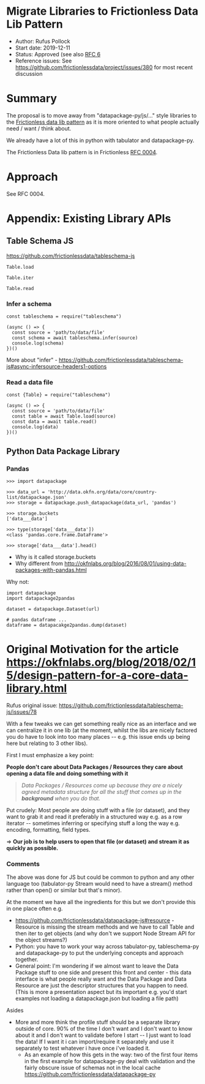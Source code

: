 # Migrate Libraries to Frictionless Data Lib Pattern

- Author: Rufus Pollock
- Start date: 2019-12-11
- Status: Approved (see also [RFC 6](./0006-software-structure.md)
- Reference issues: See https://github.com/frictionlessdata/project/issues/380 for most recent discussion

# Summary

The proposal is to move away from "datapackage-py/js/..." style libraries to the [Frictionless data lib pattern][f11s-lib] as it is more oriented to what people actually need / want / think about.

We already have a lot of this in python with tabulator and datapackage-py.

The Frictionless Data lib pattern is in Frictionless [RFC 0004][f11s-lib].

[f11s-lib]: ./0004-frictionless-data-lib-pattern.md

# Approach

See RFC 0004.

# Appendix: Existing Library APIs

## Table Schema JS

https://github.com/frictionlessdata/tableschema-js

```
Table.load

Table.iter

Table.read
```

### Infer a schema

```javascript=
const tableschema = require("tableschema")

(async () => {
  const source = 'path/to/data/file'
  const schema = await tableschema.infer(source)
  console.log(schema)
})()
```

More about "infer" - https://github.com/frictionlessdata/tableschema-js#async-infersource-headers1-options

### Read a data file

```javascript=
const {Table} = require("tableschema")

(async () => {
  const source = 'path/to/data/file'
  const table = await Table.load(source)
  const data = await table.read()
  console.log(data)
})()
```

## Python Data Package Library

### Pandas

```
>>> import datapackage

>>> data_url = 'http://data.okfn.org/data/core/country-list/datapackage.json'
>>> storage = datapackage.push_datapackage(data_url, 'pandas')

>>> storage.buckets
['data___data']

>>> type(storage['data___data'])
<class 'pandas.core.frame.DataFrame'>

>>> storage['data___data'].head()
```

* Why is it called storage.buckets
* Why different from http://okfnlabs.org/blog/2016/08/01/using-data-packages-with-pandas.html


Why not:

```
import datapackage
import datapackage2pandas

dataset = datapackage.Dataset(url)

# pandas dataframe ...
dataframe = datapacakge2pandas.dump(dataset)
```

# Original Motivation for the article https://okfnlabs.org/blog/2018/02/15/design-pattern-for-a-core-data-library.html

Rufus original issue: https://github.com/frictionlessdata/tableschema-js/issues/78

With a few tweaks we can get something really nice as an interface and we can centralize it in one lib (at the moment, whilst the libs are nicely factored you do have to look into too many places -- e.g. this issue ends up being here but relating to 3 other libs).

First I must emphasize a key point:

**People don't care about Data Packages / Resources they care about opening a data file and doing something with it**

> *Data Packages / Resources come up because they are a nicely agreed metadata structure for all the stuff that comes up in the **background** when you do that.*

Put crudely: Most people are doing stuff with a file (or dataset), and they want to grab it and read it preferably in a structured way e.g. as a row iterator -- sometimes inferring or specifying stuff a long the way e.g. encoding, formatting, field types.

=> **Our job is to help users to open that file (or dataset) and stream it as quickly as possible.**


### Comments

The above was done for JS but could be common to python and any other language too (tabulator-py Stream would need to have a stream() method rather than open() or similar but that's minor).

At the moment we have all the ingredients for this but we don't provide this in one place often e.g.

* https://github.com/frictionlessdata/datapackage-js#resource - Resource is missing the stream methods and we have to call Table and then iter to get objects (and why don't we support Node Stream API for the object streams?)
* Python: you have to work your way across tabulator-py, tableschema-py and datapackage-py to put the underlying concepts and approach together.
* General point: I'm wondering if we almost want to leave the Data Package stuff to one side and present this front and center - this data interface is what people really want and the Data Package and Data Resource are just the descriptor structures that you happen to need. (This is more a presentation aspect but its important e.g. you'd start examples not loading a datapackage.json but loading a file path)

Asides

* More and more think the profile stuff should be a separate library outside of core. 90% of the time I don't want and I don't want to know about it and I don't want to validate before I start -- I just want to load the data! If I want it i can import/require it separately and use it separately to test whatever i have once i've loaded it.
  * As an example of how this gets in the way: two of the first four items in the first example for datapackage-py deal with validation and the fairly obscure issue of schemas not in the local cache https://github.com/frictionlessdata/datapackage-py

